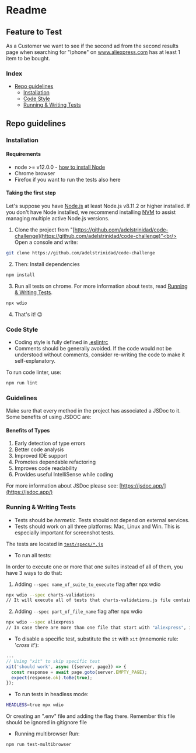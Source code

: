 # Readme

## Feature to Test
As a Customer we want to see if the second ad from the second results page when searching for "Iphone" on www.aliexpress.com has at least 1 item to be bought.

### Index
<!-- gen:toc -->
- [Repo guidelines](#Repo-guidelines)
  * [Installation](#Installation)
  * [Code Style](#code-style)
  * [Running & Writing Tests](#running--writing-tests)
<!-- gen:stop -->

## Repo guidelines


### Installation
#### Requirements
-   node >= v12.0.0 -  [how to install Node](https://nodejs.org/en/download/)
-   Chrome browser
-   Firefox if you want to run the tests also here

#### Taking the first step

Let's suppose you have  [Node.js](http://nodejs.org/)  at least Node.js v8.11.2 or higher installed. If you don't have Node installed, we recommend installing  [NVM](https://github.com/creationix/nvm)  to assist managing multiple active Node.js versions.

 1. Clone the project from "[https://github.com/adelstrinidad/code-challenge](https://github.com/adelstrinidad/code-challenge)"<br/>
   Open a console and write:<br/>

```bash
git clone https://github.com/adelstrinidad/code-challenge

```
 2.  Then: Install dependencies<br/>
```bash
npm install
```
 
3. Run all tests on chrome. For more information about tests, read [Running & Writing Tests](#running--writing-tests).

```bash
npx wdio
```

4.  That's it! :wink:

### Code Style

- Coding style is fully defined in [.eslintrc](https://github.com/adelstrinidad/code-challenge/blob/master/.eslintrc.json)
- Comments should be generally avoided. If the code would not be understood without comments, consider re-writing the code to make it self-explanatory.

To run code linter, use:

```bash
npm run lint
```


### Guidelines
Make sure that every method in the project has associated a JSDoc to it. Some benefits of using JSDOC are:

#### Benefits of Types

1.  Early detection of type errors
2.  Better code analysis
3.  Improved IDE support
4.  Promotes dependable refactoring
5.  Improves code readability
6.  Provides useful IntelliSense while coding

For more information about JSDoc please see: [https://jsdoc.app/](https://jsdoc.app/)
  

### Running & Writing Tests

- Tests should be *hermetic*. Tests should not depend on external services.
- Tests should work on all three platforms: Mac, Linux and Win. This is especially important for screenshot tests.

The tests are located in [`test/specs/*.js`](https://github.com/adelstrinidad/code-challenge/tree/master/test/specs)

- To run all tests:

In order to execute one or more that one suites instead of all of them, you have 3 ways to do that:

1. Adding `--spec name_of_suite_to_execute` flag after npx wdio 

```bash
npx wdio --spec charts-validations
// It will execute all of tests that charts-validations.js file contains
```
2. Adding `--spec part_of_file_name` flag after npx wdio 

```bash
npx wdio --spec aliexpress
// In case there are more than one file that start with "aliexpress", it will execute all of them
```

- To disable a specific test, substitute the `it` with `xit` (mnemonic rule: '*cross it*'):

```js
...
// Using "xit" to skip specific test
xit('should work', async ({server, page}) => {
  const response = await page.goto(server.EMPTY_PAGE);
  expect(response.ok).toBe(true);
});
```

- To run tests in headless mode:

```bash
HEADLESS=true npx wdio
```
Or creating an ".env" file and adding the flag there. Remember this file should be ignored in gitignore file

- Running multibrowser
Run:
```bash
npm run test-multibrowser
``` 

